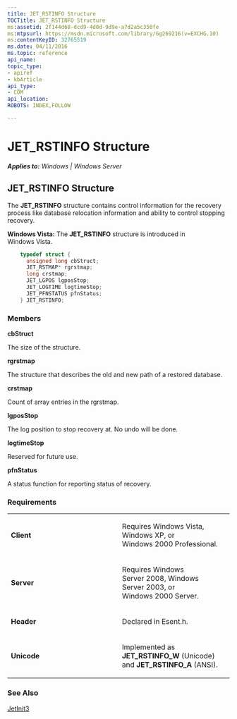 ```yaml
---
title: JET_RSTINFO Structure
TOCTitle: JET_RSTINFO Structure
ms:assetid: 2f144d68-dcd9-4d0d-9d9e-a7d2a5c350fe
ms:mtpsurl: https://msdn.microsoft.com/library/Gg269216(v=EXCHG.10)
ms:contentKeyID: 32765519
ms.date: 04/11/2016
ms.topic: reference
api_name: 
topic_type: 
- apiref
- kbArticle
api_type: 
- COM
api_location: 
ROBOTS: INDEX,FOLLOW

---
```


# JET_RSTINFO Structure


_**Applies to:** Windows | Windows Server_

## JET_RSTINFO Structure

The **JET_RSTINFO** structure contains control information for the recovery process like database relocation information and ability to control stopping recovery.

**Windows Vista:** The **JET_RSTINFO** structure is introduced in Windows Vista.

```cpp
    typedef struct {
      unsigned long cbStruct;
      JET_RSTMAP* rgrstmap;
      long crstmap;
      JET_LGPOS lgposStop;
      JET_LOGTIME logtimeStop;
      JET_PFNSTATUS pfnStatus;
    } JET_RSTINFO;
```

### Members

**cbStruct**

The size of the structure.

**rgrstmap**

The structure that describes the old and new path of a restored database.

**crstmap**

Count of array entries in the rgrstmap.

**lgposStop**

The log position to stop recovery at. No undo will be done.

**logtimeStop**

Reserved for future use.

**pfnStatus**

A status function for reporting status of recovery.

### Requirements

<table>
<colgroup>
<col style="width: 50%" />
<col style="width: 50%" />
</colgroup>
<tbody>
<tr class="odd">
<td><p><strong>Client</strong></p></td>
<td><p>Requires Windows Vista, Windows XP, or Windows 2000 Professional.</p></td>
</tr>
<tr class="even">
<td><p><strong>Server</strong></p></td>
<td><p>Requires Windows Server 2008, Windows Server 2003, or Windows 2000 Server.</p></td>
</tr>
<tr class="odd">
<td><p><strong>Header</strong></p></td>
<td><p>Declared in Esent.h.</p></td>
</tr>
<tr class="even">
<td><p><strong>Unicode</strong></p></td>
<td><p>Implemented as <strong>JET_RSTINFO_W</strong> (Unicode) and <strong>JET_RSTINFO_A</strong> (ANSI).</p></td>
</tr>
</tbody>
</table>


### See Also

[JetInit3](gg269296\(v=exchg.10\).md)

